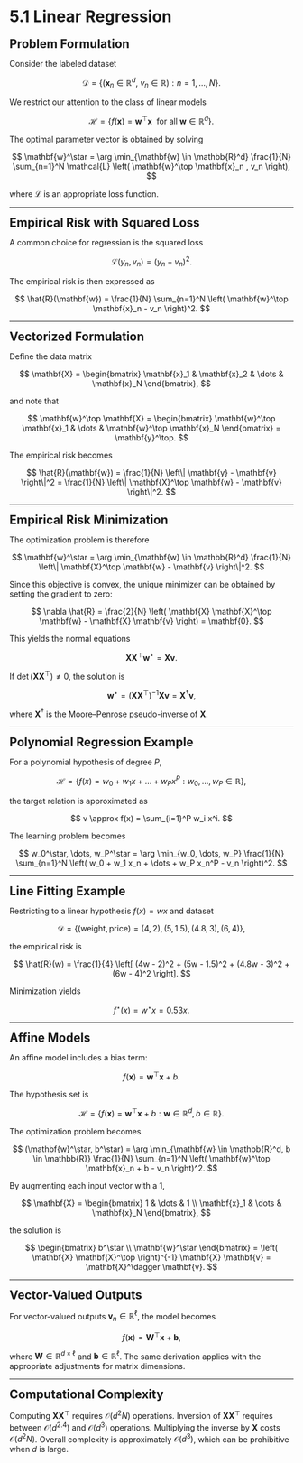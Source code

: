 # 5.1 Linear Regression

**<span style="font-size:1.5em;">Problem Formulation</span>**

Consider the labeled dataset

$$
\mathcal{D} = \left\{ \left( \mathbf{x}_n \in \mathbb{R}^d , \ v_n \in \mathbb{R} \right) : n = 1, \ldots, N \right\}.
$$

We restrict our attention to the class of linear models

$$
\mathcal{H} = \left\{ f(\mathbf{x}) = \mathbf{w}^\top \mathbf{x} \ \ \text{for all} \ \mathbf{w} \in \mathbb{R}^d \right\}.
$$

The optimal parameter vector is obtained by solving

$$
\mathbf{w}^\star = \arg \min_{\mathbf{w} \in \mathbb{R}^d} \frac{1}{N} \sum_{n=1}^N \mathcal{L} \left( \mathbf{w}^\top \mathbf{x}_n , v_n \right),
$$

where $\mathcal{L}$ is an appropriate loss function.

---

**<span style="font-size:1.5em;">Empirical Risk with Squared Loss</span>**

A common choice for regression is the squared loss

$$
\mathcal{L} \left( y_n , v_n \right) = \left( y_n - v_n \right)^2.
$$

The empirical risk is then expressed as

$$
\hat{R}(\mathbf{w}) = \frac{1}{N} \sum_{n=1}^N \left( \mathbf{w}^\top \mathbf{x}_n - v_n \right)^2.
$$

---

**<span style="font-size:1.5em;">Vectorized Formulation</span>**

Define the data matrix

$$
\mathbf{X} = \begin{bmatrix} \mathbf{x}_1 & \mathbf{x}_2 & \dots & \mathbf{x}_N \end{bmatrix},
$$

and note that

$$
\mathbf{w}^\top \mathbf{X} = \begin{bmatrix} \mathbf{w}^\top \mathbf{x}_1 & \dots & \mathbf{w}^\top \mathbf{x}_N \end{bmatrix} = \mathbf{y}^\top.
$$

The empirical risk becomes

$$
\hat{R}(\mathbf{w}) = \frac{1}{N} \left\| \mathbf{y} - \mathbf{v} \right\|^2 = \frac{1}{N} \left\| \mathbf{X}^\top \mathbf{w} - \mathbf{v} \right\|^2.
$$

---

**<span style="font-size:1.5em;">Empirical Risk Minimization</span>**

The optimization problem is therefore

$$
\mathbf{w}^\star = \arg \min_{\mathbf{w} \in \mathbb{R}^d} \frac{1}{N} \left\| \mathbf{X}^\top \mathbf{w} - \mathbf{v} \right\|^2.
$$

Since this objective is convex, the unique minimizer can be obtained by setting the gradient to zero:

$$
\nabla \hat{R} = \frac{2}{N} \left( \mathbf{X} \mathbf{X}^\top \mathbf{w} - \mathbf{X} \mathbf{v} \right) = \mathbf{0}.
$$

This yields the normal equations

$$
\mathbf{X} \mathbf{X}^\top \mathbf{w}^\star = \mathbf{X} \mathbf{v}.
$$

If $\det(\mathbf{X} \mathbf{X}^\top) \neq 0$, the solution is

$$
\mathbf{w}^\star = \left( \mathbf{X} \mathbf{X}^\top \right)^{-1} \mathbf{X} \mathbf{v} = \mathbf{X}^\dagger \mathbf{v},
$$

where $\mathbf{X}^\dagger$ is the Moore–Penrose pseudo-inverse of $\mathbf{X}$.

---

**<span style="font-size:1.5em;">Polynomial Regression Example</span>**

For a polynomial hypothesis of degree $P$,

$$
\mathcal{H} = \left\{ f(x) = w_0 + w_1 x + \dots + w_P x^P : w_0, \dots, w_P \in \mathbb{R} \right\},
$$

the target relation is approximated as

$$
v \approx f(x) = \sum_{i=1}^P w_i x^i.
$$

The learning problem becomes

$$
w_0^\star, \dots, w_P^\star = \arg \min_{w_0, \dots, w_P} \frac{1}{N} \sum_{n=1}^N \left( w_0 + w_1 x_n + \dots + w_P x_n^P - v_n \right)^2.
$$

---

**<span style="font-size:1.5em;">Line Fitting Example</span>**

Restricting to a linear hypothesis $f(x) = w x$ and dataset

$$
\mathcal{D} = \{ (\text{weight}, \text{price}) = (4,2), (5,1.5), (4.8,3), (6,4) \},
$$

the empirical risk is

$$
\hat{R}(w) = \frac{1}{4} \left[ (4w - 2)^2 + (5w - 1.5)^2 + (4.8w - 3)^2 + (6w - 4)^2 \right].
$$

Minimization yields

$$
f^\star(x) = w^\star x = 0.53 x.
$$

---

**<span style="font-size:1.5em;">Affine Models</span>**

An affine model includes a bias term:

$$
f(\mathbf{x}) = \mathbf{w}^\top \mathbf{x} + b.
$$

The hypothesis set is

$$
\mathcal{H} = \left\{ f(\mathbf{x}) = \mathbf{w}^\top \mathbf{x} + b : \mathbf{w} \in \mathbb{R}^d , b \in \mathbb{R} \right\}.
$$

The optimization problem becomes

$$
(\mathbf{w}^\star, b^\star) = \arg \min_{\mathbf{w} \in \mathbb{R}^d, b \in \mathbb{R}} \frac{1}{N} \sum_{n=1}^N \left( \mathbf{w}^\top \mathbf{x}_n + b - v_n \right)^2.
$$

By augmenting each input vector with a 1,

$$
\mathbf{X} = \begin{bmatrix} 1 & \dots & 1 \\ \mathbf{x}_1 & \dots & \mathbf{x}_N \end{bmatrix},
$$

the solution is

$$
\begin{bmatrix} b^\star \\ \mathbf{w}^\star \end{bmatrix} = \left( \mathbf{X} \mathbf{X}^\top \right)^{-1} \mathbf{X} \mathbf{v} = \mathbf{X}^\dagger \mathbf{v}.
$$

---


**<span style="font-size:1.5em;">Vector-Valued Outputs</span>**

For vector-valued outputs $\mathbf{v}_n \in \mathbb{R}^\ell$, the model becomes

$$
f(\mathbf{x}) = \mathbf{W}^\top \mathbf{x} + \mathbf{b},
$$

where $\mathbf{W} \in \mathbb{R}^{d \times \ell}$ and $\mathbf{b} \in \mathbb{R}^\ell$. The same derivation applies with the appropriate adjustments for matrix dimensions.

---

**<span style="font-size:1.5em;">Computational Complexity</span>**

Computing $\mathbf{X} \mathbf{X}^\top$ requires $\mathcal{O}(d^2 N)$ operations. Inversion of $\mathbf{X} \mathbf{X}^\top$ requires between $\mathcal{O}(d^{2.4})$ and $\mathcal{O}(d^3)$ operations. Multiplying the inverse by $\mathbf{X}$ costs $\mathcal{O}(d^2 N)$. Overall complexity is approximately $\mathcal{O}(d^3)$, which can be prohibitive when $d$ is large.
